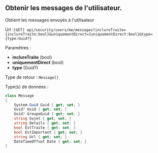 ## <span id='messages'>Obtenir les messages de l'utilisateur.</span>

Obtient les messages envoyés à l'utilisateur

Url :`[GET] api/security/users/me/messages?inclureTraite={inclureTraite:bool}&uniquementDirect={uniquementDirect:bool}&type={type:Guid?}`

Paramètres : 

- **inclureTraite** (bool)
- **uniquementDirect** (bool)
- **type** (Guid?)

Type de retour : `Message[]`

Type(s) de données :

```csharp
class Message
{
	System.Guid Guid { get; set; }
	Guid? Uxid { get; set; }
	Guid? GroupeGuid { get; set; }
	string Sujet { get; set; }
	string Details { get; set; }
	bool EstTraite { get; set; }
	bool EstImportant { get; set; }
	string Url { get; set; }
	DateTimeOffset Date { get; set; }
}

```

